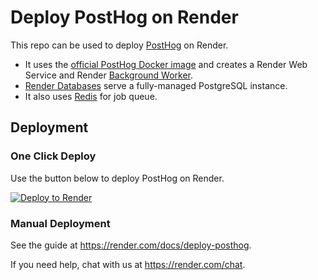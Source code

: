 # Deploy PostHog on Render

This repo can be used to deploy [PostHog] on Render.

- It uses the [official PostHog Docker image](https://hub.docker.com/r/posthog/posthog) and creates a Render Web Service and Render [Background Worker](https://render.com/docs/background-workers).
- [Render Databases](https://render.com/docs/databases) serve a fully-managed PostgreSQL instance.
- It also uses [Redis](https://render.com/docs/deploy-redis) for job queue.

## Deployment

### One Click Deploy

Use the button below to deploy PostHog on Render.

[![Deploy to Render](http://render.com/images/deploy-to-render-button.svg)](https://render.com/deploy)

### Manual Deployment

See the guide at https://render.com/docs/deploy-posthog.

If you need help, chat with us at https://render.com/chat.

[PostHog]: https://posthog.com/
